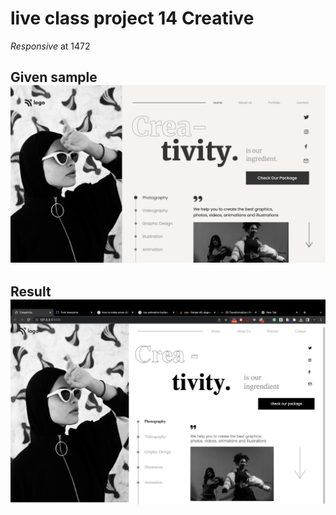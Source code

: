 # live class project 14 Creative

*Responsive* at 1472

## Given sample ![given sample](./photos/14.png)

## Result ![result](./photos/Screenshot%202023-01-14%20at%205.18.17%20pm.png)
